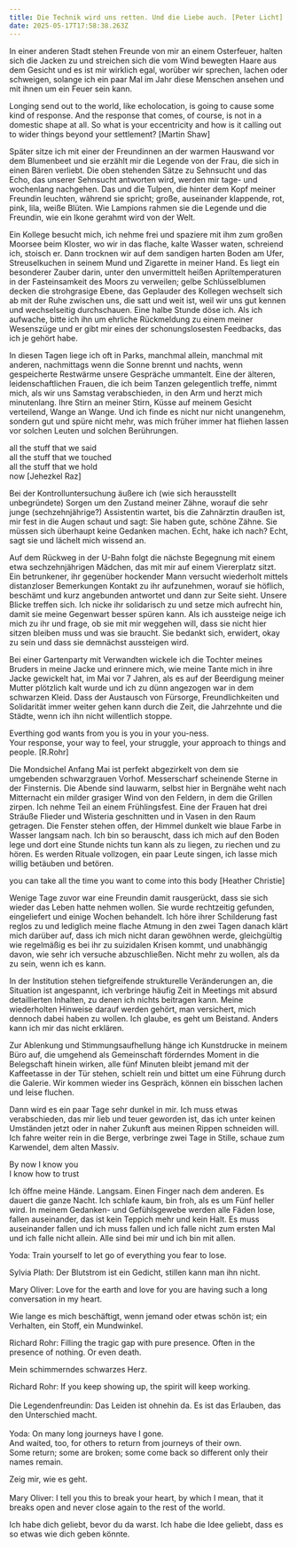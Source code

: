 ```yaml
---
title: Die Technik wird uns retten. Und die Liebe auch. [Peter Licht]
date: 2025-05-17T17:58:38.263Z
---
```

In einer anderen Stadt stehen Freunde von mir an einem Osterfeuer, halten sich die Jacken zu und streichen sich die vom Wind bewegten Haare aus dem Gesicht und es ist mir wirklich egal, worüber wir sprechen, lachen oder schweigen, solange ich ein paar Mal im Jahr diese Menschen ansehen und mit ihnen um ein Feuer sein kann.

Longing send out to the world, like echolocation, is going to cause some kind of response. And the response that comes, of course, is not in a domestic shape at all. So what is your eccentricity and how is it calling out to wider things beyond your settlement? \[Martin Shaw]

Später sitze ich mit einer der Freundinnen an der warmen Hauswand vor dem Blumenbeet und sie erzählt mir die Legende von der Frau, die sich in einen Bären verliebt. Die oben stehenden Sätze zu Sehnsucht und das Echo, das unserer Sehnsucht antworten wird, werden mir tage- und wochenlang nachgehen. Das und die Tulpen, die hinter dem Kopf meiner Freundin leuchten, während sie spricht; große, auseinander klappende, rot, pink, lila, weiße Blüten. Wie Lampions rahmen sie die Legende und die Freundin, wie ein Ikone gerahmt wird von der Welt.

Ein Kollege besucht mich, ich nehme frei und spaziere mit ihm zum großen Moorsee beim Kloster, wo wir in das flache, kalte Wasser waten, schreiend ich, stoisch er. Dann trocknen wir auf dem sandigen harten Boden am Ufer, Streuselkuchen in seinem Mund und Zigarette in meiner Hand. Es liegt ein besonderer Zauber darin, unter den unvermittelt heißen Apriltemperaturen in der Fasteinsamkeit des Moors zu verweilen; gelbe Schlüsselblumen decken die strohgrasige Ebene, das Geplauder des Kollegen wechselt sich ab mit der Ruhe zwischen uns, die satt und weit ist, weil wir uns gut kennen und wechselseitig durchschauen. Eine halbe Stunde döse ich. Als ich aufwache, bitte ich ihn um ehrliche Rückmeldung zu einem meiner Wesenszüge und er gibt mir eines der schonungslosesten Feedbacks, das ich je gehört habe.

In diesen Tagen liege ich oft in Parks, manchmal allein, manchmal mit anderen, nachmittags wenn die Sonne brennt und nachts, wenn gespeicherte Restwärme unsere Gespräche ummantelt. Eine der älteren, leidenschaftlichen Frauen, die ich beim Tanzen gelegentlich treffe, nimmt mich, als wir uns Samstag verabschieden, in den Arm und herzt mich minutenlang. Ihre Stirn an meiner Stirn, Küsse auf meinem Gesicht verteilend, Wange an Wange. Und ich finde es nicht nur nicht unangenehm, sondern gut und spüre nicht mehr, was mich früher immer hat fliehen lassen vor solchen Leuten und solchen Berührungen.

all the stuff that we said\
all the stuff that we touched\
all the stuff that we hold\
now \[Jehezkel Raz]

Bei der Kontrolluntersuchung äußere ich (wie sich herausstellt unbegründete) Sorgen um den Zustand meiner Zähne, worauf die sehr junge (sechzehnjährige?) Assistentin wartet, bis die Zahnärztin draußen ist, mir fest in die Augen schaut und sagt: Sie haben gute, schöne Zähne. Sie müssen sich überhaupt keine Gedanken machen. Echt, hake ich nach? Echt, sagt sie und lächelt mich wissend an.

Auf dem Rückweg in der U-Bahn folgt die nächste Begegnung mit einem etwa sechzehnjährigen Mädchen, das mit mir auf einem Viererplatz sitzt. Ein betrunkener, ihr gegenüber hockender Mann versucht wiederholt mittels distanzloser Bemerkungen Kontakt zu ihr aufzunehmen, worauf sie höflich, beschämt und kurz angebunden antwortet und dann zur Seite sieht. Unsere Blicke treffen sich. Ich nicke ihr solidarisch zu und setze mich aufrecht hin, damit sie meine Gegenwart besser spüren kann. Als ich aussteige neige ich mich zu ihr und frage, ob sie mit mir weggehen will, dass sie nicht hier sitzen bleiben muss und was sie braucht. Sie bedankt sich, erwidert, okay zu sein und dass sie demnächst aussteigen wird.

Bei einer Gartenparty mit Verwandten wickele ich die Tochter meines Bruders in meine Jacke und erinnere mich, wie meine Tante mich in ihre Jacke gewickelt hat, im Mai vor 7 Jahren, als es auf der Beerdigung meiner Mutter plötzlich kalt wurde und ich zu dünn angezogen war in dem schwarzen Kleid. Dass der Austausch von Fürsorge, Freundlichkeiten und Solidarität immer weiter gehen kann durch die Zeit, die Jahrzehnte und die Städte, wenn ich ihn nicht willentlich stoppe.

Everthing god wants from you is you in your you-ness.\
Your response, your way to feel, your struggle, your approach to things and people. \[R.Rohr]

Die Mondsichel Anfang Mai ist perfekt abgezirkelt von dem sie umgebenden schwarzgrauen Vorhof. Messerscharf scheinende Sterne in der Finsternis. Die Abende sind lauwarm, selbst hier in Bergnähe weht nach Mitternacht ein milder grasiger Wind von den Feldern, in dem die Grillen zirpen. Ich nehme Teil an einem Frühlingsfest. Eine der Frauen hat drei Sträuße Flieder und Wisteria geschnitten und in Vasen in den Raum getragen. Die Fenster stehen offen, der Himmel dunkelt wie blaue Farbe in Wasser langsam nach. Ich bin so berauscht, dass ich mich auf den Boden lege und dort eine Stunde nichts tun kann als zu liegen, zu riechen und zu hören. Es werden Rituale vollzogen, ein paar Leute singen, ich lasse mich willig betäuben und betören.

you can take all the time you want to come into this body \[Heather Christie]

Wenige Tage zuvor war eine Freundin damit rausgerückt, dass sie sich wieder das Leben hatte nehmen wollen. Sie wurde rechtzeitig gefunden, eingeliefert und einige Wochen behandelt. Ich höre ihrer Schilderung fast reglos zu und lediglich meine flache Atmung in den zwei Tagen danach klärt mich darüber auf, dass ich mich nicht daran gewöhnen werde, gleichgültig wie regelmäßig es bei ihr zu suizidalen Krisen kommt, und unabhängig davon, wie sehr ich versuche abzuschließen. Nicht mehr zu wollen, als da zu sein, wenn ich es kann.

In der Institution stehen tiefgreifende strukturelle Veränderungen an, die Situation ist angespannt, ich verbringe häufig Zeit in Meetings mit absurd detaillierten Inhalten, zu denen ich nichts beitragen kann. Meine wiederholten Hinweise darauf werden gehört, man versichert, mich dennoch dabei haben zu wollen. Ich glaube, es geht um Beistand. Anders kann ich mir das nicht erklären.

Zur Ablenkung und Stimmungsaufhellung hänge ich Kunstdrucke in meinem Büro auf, die umgehend als Gemeinschaft förderndes Moment in die Belegschaft hinein wirken, alle fünf Minuten bleibt jemand mit der Kaffeetasse in der Tür stehen, schielt rein und bittet um eine Führung durch die Galerie. Wir kommen wieder ins Gespräch, können ein bisschen lachen und leise fluchen.

Dann wird es ein paar Tage sehr dunkel in mir. Ich muss etwas verabschieden, das mir lieb und teuer geworden ist, das ich unter keinen Umständen jetzt oder in naher Zukunft aus meinen Rippen schneiden will. Ich fahre weiter rein in die Berge, verbringe zwei Tage in Stille, schaue zum Karwendel, dem alten Massiv.

By now I know you\
I know how to trust

Ich öffne meine Hände. Langsam. Einen Finger nach dem anderen. Es dauert die ganze Nacht. Ich schlafe kaum, bin froh, als es um Fünf heller wird. In meinem Gedanken- und Gefühlsgewebe werden alle Fäden lose, fallen auseinander, das ist kein Teppich mehr und kein Halt. Es muss auseinander fallen und ich muss fallen und ich falle nicht zum ersten Mal und ich falle nicht allein. Alle sind bei mir und ich bin mit allen.

Yoda: Train yourself to let go of everything you fear to lose.

Sylvia Plath: Der Blutstrom ist ein Gedicht, stillen kann man ihn nicht.

Mary Oliver: Love for the earth and love for you are having such a long conversation in my heart.

Wie lange es mich beschäftigt, wenn jemand oder etwas schön ist; ein Verhalten, ein Stoff, ein Mundwinkel.

Richard Rohr: Filling the tragic gap with pure presence. Often in the presence of nothing. Or even death.

Mein schimmerndes schwarzes Herz.

Richard Rohr: If you keep showing up, the spirit will keep working.\
\
Die Legendenfreundin: Das Leiden ist ohnehin da. Es ist das Erlauben, das den Unterschied macht.\
\
Yoda: On many long journeys have I gone.\
And waited, too, for others to return from journeys of their own.\
Some return; some are broken; some come back so different only their names remain.

Zeig mir, wie es geht.\
\
Mary Oliver: I tell you this to break your heart, by which I mean, that it breaks open and never close again to the rest of the world.

Ich habe dich geliebt, bevor du da warst. Ich habe die Idee geliebt, dass es so etwas wie dich geben könnte.